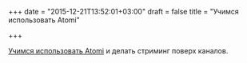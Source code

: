 +++
date = "2015-12-21T13:52:01+03:00"
draft = false
title = "Учимся использовать Atomi"

+++

<p><a href="https://blog.gopheracademy.com/advent-2015/automi-stream-processing-over-go-channels/">Учимся использовать Atomi</a> и делать стриминг поверх каналов.</p>

